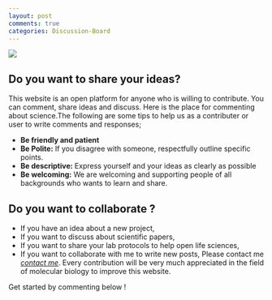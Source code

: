 ```yaml
---
layout: post
comments: true
categories: Discussion-Board
---
```

![](https://www.pexels.com/tr-tr/fotograf/ahsap-masanin-yakinindaki-insanlarin-ustten-gorunum-fotografi-3183150/)

## Do you want to share your ideas? 

This website is an open platform for anyone who is willing to contribute. You can comment, share ideas and discuss. Here is the place for commenting about science.The following are some tips to help us  as a contributer or user to write comments and responses;
- **Be friendly and patient**
- **Be Polite:** If you disagree with someone, respectfully outline specific points.
- **Be descriptive:** Express yourself and your ideas as clearly as possible
- **Be welcoming:** We are welcoming and supporting people of all backgrounds who wants to learn and share.

## Do you want to collaborate ?

- If you have an idea about a new project,
- If you want to discuss about scientific papers,
- If you want to share your lab protocols to help open life sciences,
- If you want to collaborate with me to write new posts,
Please contact me *[contact me](mailto:mbiobiology@gmail.com)*. Every contribution will be very much appreciated in the field of molecular biology to improve this website.

Get started by commenting below !




